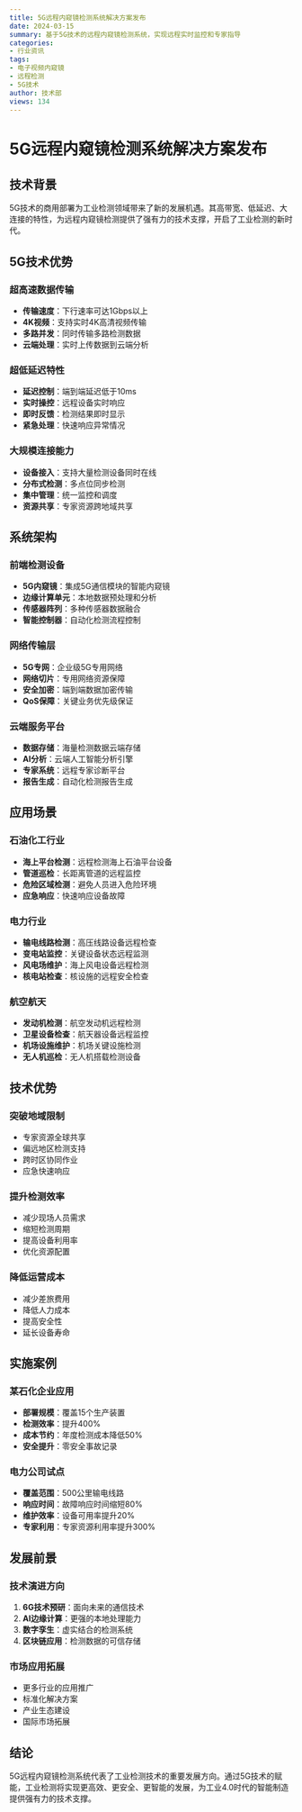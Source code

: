```yaml
---
title: 5G远程内窥镜检测系统解决方案发布
date: 2024-03-15
summary: 基于5G技术的远程内窥镜检测系统，实现远程实时监控和专家指导
categories:
- 行业资讯
tags:
- 电子视频内窥镜
- 远程检测
- 5G技术
author: 技术部
views: 134
---
```


# 5G远程内窥镜检测系统解决方案发布

## 技术背景

5G技术的商用部署为工业检测领域带来了新的发展机遇。其高带宽、低延迟、大连接的特性，为远程内窥镜检测提供了强有力的技术支撑，开启了工业检测的新时代。

## 5G技术优势

### 超高速数据传输
- **传输速度**：下行速率可达1Gbps以上
- **4K视频**：支持实时4K高清视频传输
- **多路并发**：同时传输多路检测数据
- **云端处理**：实时上传数据到云端分析

### 超低延迟特性
- **延迟控制**：端到端延迟低于10ms
- **实时操控**：远程设备实时响应
- **即时反馈**：检测结果即时显示
- **紧急处理**：快速响应异常情况

### 大规模连接能力
- **设备接入**：支持大量检测设备同时在线
- **分布式检测**：多点位同步检测
- **集中管理**：统一监控和调度
- **资源共享**：专家资源跨地域共享

## 系统架构

### 前端检测设备
- **5G内窥镜**：集成5G通信模块的智能内窥镜
- **边缘计算单元**：本地数据预处理和分析
- **传感器阵列**：多种传感器数据融合
- **智能控制器**：自动化检测流程控制

### 网络传输层
- **5G专网**：企业级5G专用网络
- **网络切片**：专用网络资源保障
- **安全加密**：端到端数据加密传输
- **QoS保障**：关键业务优先级保证

### 云端服务平台
- **数据存储**：海量检测数据云端存储
- **AI分析**：云端人工智能分析引擎
- **专家系统**：远程专家诊断平台
- **报告生成**：自动化检测报告生成

## 应用场景

### 石油化工行业
- **海上平台检测**：远程检测海上石油平台设备
- **管道巡检**：长距离管道的远程监控
- **危险区域检测**：避免人员进入危险环境
- **应急响应**：快速响应设备故障

### 电力行业
- **输电线路检测**：高压线路设备远程检查
- **变电站监控**：关键设备状态远程监测
- **风电场维护**：海上风电设备远程检测
- **核电站检查**：核设施的远程安全检查

### 航空航天
- **发动机检测**：航空发动机远程检测
- **卫星设备检查**：航天器设备远程监控
- **机场设施维护**：机场关键设施检测
- **无人机巡检**：无人机搭载检测设备

## 技术优势

### 突破地域限制
- 专家资源全球共享
- 偏远地区检测支持
- 跨时区协同作业
- 应急快速响应

### 提升检测效率
- 减少现场人员需求
- 缩短检测周期
- 提高设备利用率
- 优化资源配置

### 降低运营成本
- 减少差旅费用
- 降低人力成本
- 提高安全性
- 延长设备寿命

## 实施案例

### 某石化企业应用
- **部署规模**：覆盖15个生产装置
- **检测效率**：提升400%
- **成本节约**：年度检测成本降低50%
- **安全提升**：零安全事故记录

### 电力公司试点
- **覆盖范围**：500公里输电线路
- **响应时间**：故障响应时间缩短80%
- **维护效率**：设备可用率提升20%
- **专家利用**：专家资源利用率提升300%

## 发展前景

### 技术演进方向
1. **6G技术预研**：面向未来的通信技术
2. **AI边缘计算**：更强的本地处理能力
3. **数字孪生**：虚实结合的检测系统
4. **区块链应用**：检测数据的可信存储

### 市场应用拓展
- 更多行业的应用推广
- 标准化解决方案
- 产业生态建设
- 国际市场拓展

## 结论

5G远程内窥镜检测系统代表了工业检测技术的重要发展方向。通过5G技术的赋能，工业检测将实现更高效、更安全、更智能的发展，为工业4.0时代的智能制造提供强有力的技术支撑。